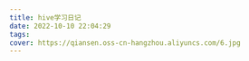 ```yaml
---
title: hive学习日记
date: 2022-10-10 22:04:29
tags:
cover: https://qiansen.oss-cn-hangzhou.aliyuncs.com/6.jpg
---
```

